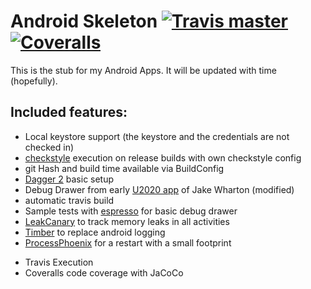 Android Skeleton [![Travis master](https://img.shields.io/travis/Poeschl/AndroidSkeleton/master.svg?maxAge=3600)](https://travis-ci.org/Poeschl/AndroidSkeleton) [![Coveralls](https://img.shields.io/coveralls/Poeschl/AndroidSkeleton/master.svg?maxAge=3600)](https://coveralls.io/github/Poeschl/AndroidSkeleton?branch=master)
================

This is the stub for my Android Apps. It will be updated with time (hopefully).

Included features:
------------------
+ Local keystore support (the keystore and the credentials are not checked in)
+ [checkstyle](http://checkstyle.sourceforge.net/) execution on release builds with own checkstyle config
+ git Hash and build time available via BuildConfig
+ [Dagger 2](https://github.com/google/dagger) basic setup
+ Debug Drawer from early [U2020 app](https://github.com/JakeWharton/u2020) of Jake Wharton (modified)
+ automatic travis build
+ Sample tests with [espresso](http://developer.android.com/training/testing/ui-testing/espresso-testing.html) for basic debug drawer
+ [LeakCanary](https://github.com/square/leakcanary) to track memory leaks in all activities
+ [Timber](https://github.com/JakeWharton/timber) to replace android logging
+ [ProcessPhoenix](https://github.com/JakeWharton/ProcessPhoenix) for a restart with a small footprint
* Travis Execution
* Coveralls code coverage with JaCoCo